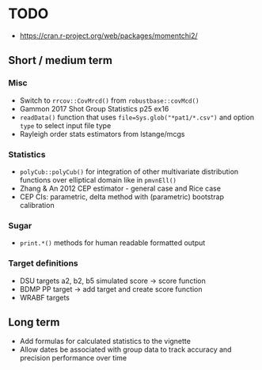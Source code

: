 # TODO

 * https://cran.r-project.org/web/packages/momentchi2/

## Short / medium term
### Misc

 * Switch to `rrcov::CovMrcd()` from `robustbase::covMcd()`
 * Gammon 2017 Shot Group Statistics p25 ex16
 * `readData()` function that uses `file=Sys.glob("*pat1/*.csv")` and option `type` to select input file type
 * Rayleigh order stats estimators from lstange/mcgs

### Statistics

 * `polyCub::polyCub()` for integration of other multivariate distribution functions over elliptical domain like in `pmvnEll()`
 * Zhang & An 2012 CEP estimator - general case and Rice case
 * CEP CIs: parametric, delta method with (parametric) bootstrap calibration

### Sugar

 * `print.*()` methods for human readable formatted output

### Target definitions

 * DSU targets a2, b2, b5 simulated score -> score function
 * BDMP PP target -> add target and create score function
 * WRABF targets

## Long term

 * Add formulas for calculated statistics to the vignette
 * Allow dates be associated with group data to track accuracy and precision performance over time
